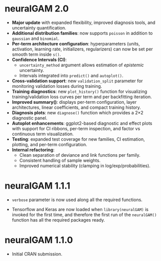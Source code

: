 # neuralGAM 2.0

* **Major update** with expanded flexibility, improved diagnosis tools, and uncertainty quantification.
* **Additional distribution families**: now supports `poisson` in addition to `gaussian` and `binomial`.
* **Per-term architecture configuration**: hyperparameters (units, activation, learning rate, initializers, regularizers) can now be set per smooth term inside `s()`.  
* **Confidence Intervals (CI)**:  
  - `uncertainty_method` argument allows estimation of *epistemic* uncertainty.  
  - Intervals integrated into `predict()` and `autoplot()`.  
* **Cross-validation support**: new `validation_split` parameter for monitoring validation losses during training.  
* **Training diagnostics**: new `plot_history()` function for visualizing training/validation loss curves per term and per backfitting iteration.  
* **Improved summary()**: displays per-term configuration, layer architectures, linear coefficients, and compact training history.  
* **Diagnosis plots**: new `diagnose()` function which provides a 2×2 diagnostic panel.
* **Autoplot enhancements**: ggplot2-based diagnostic and effect plots with support for CI ribbons, per-term inspection, and factor vs continuous term visualization.  
* **Testing**: expanded test coverage for new families, CI estimation, plotting, and per-term configuration.  
* **Internal refactoring**:  
  - Clean separation of deviance and link functions per family.  
  - Consistent handling of sample weights.  
  - Improved numerical stability (clamping in log/exp/probabilities).
  
# neuralGAM 1.1.1

* `verbose` parameter is now used along all the required functions.

* Tensorflow and Keras are now loaded when `library(neuralGAM)` is invoked for the first time, and therefore the first run of the  `neuralGAM()` function has all the required packages ready.

# neuralGAM 1.1.0

* Initial CRAN submission.
